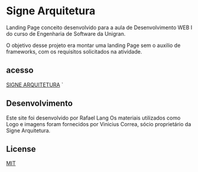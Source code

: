 # Signe Arquitetura

Landing Page conceito desenvolvido para a aula de Desenvolvimento WEB I do curso de Engenharia de Software da Unigran.

O objetivo desse projeto era montar uma landing Page sem o auxilio de frameworks, com os requisitos solicitados na atividade.

## acesso
[SIGNE ARQUITETURA](https://rafaellang1.github.io/signe-arquitetura/)
`

## Desenvolvimento

Este site foi desenvolvido por Rafael Lang
Os materiais utilizados como Logo e imagens foram fornecidos por Vinicius Correa, sócio proprietário da Signe Arquitetura.

## License

[MIT](https://choosealicense.com/licenses/mit/)
